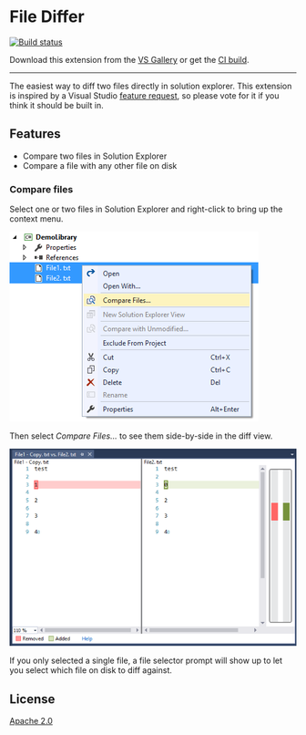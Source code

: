 # File Differ

[![Build status](https://ci.appveyor.com/api/projects/status/s65xx32188hpocy7?svg=true)](https://ci.appveyor.com/project/madskristensen/filediffer)

Download this extension from the [VS Gallery](https://visualstudiogallery.msdn.microsoft.com/9b4f1f00-492d-48bc-8857-702332217b67)
or get the [CI build](http://vsixgallery.com/extension/ea5c68d6-cdae-4e79-bd46-2a39e95bb256/).

---------------------------------------

The easiest way to diff two files directly in solution explorer. This extension is inspired by a Visual Studio [feature request](https://developercommunity.visualstudio.com/t/is-there-a-way-to-compare-two-files-from-solution/619706), so please vote for it if you think it should be built in.

## Features

- Compare two files in Solution Explorer
- Compare a file with any other file on disk

### Compare files
Select one or two files in Solution Explorer and
right-click to bring up the context menu.

![Context Menu](art/context-menu.png)

Then select *Compare Files...* to see them side-by-side in the 
diff view.

![Diff View](art/diff-view.png)

If you only selected a single file, a file
selector prompt will show up to let you select
which file on disk to diff against.

## License
[Apache 2.0](LICENSE)
